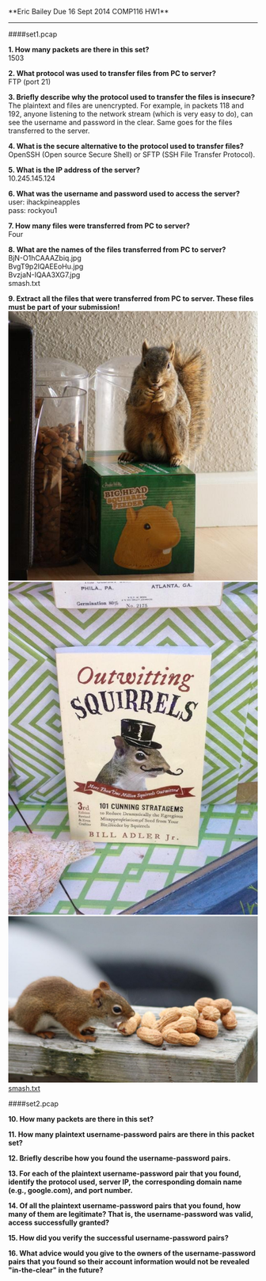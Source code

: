 <p style="text-align:left">
**Eric Bailey  
Due 16 Sept 2014  
COMP116 HW1**
</p>

---

####set1.pcap

**1. How many packets are there in this set?**  
1503

**2. What protocol was used to transfer files from PC to server?**  
FTP (port 21)

**3. Briefly describe why the protocol used to transfer the files is insecure?**  
The plaintext and files are unencrypted. For example, in packets 118 and 192, anyone listening to the network stream (which is very easy to do), can see the username and password in the clear. Same goes for the files transferred to the server.

**4. What is the secure alternative to the protocol used to transfer files?**  
OpenSSH (Open source Secure Shell) or SFTP (SSH File Transfer Protocol).

**5. What is the IP address of the server?**  
10.245.145.124

**6. What was the username and password used to access the server?**  
user: ihackpineapples  
pass: rockyou1

**7. How many files were transferred from PC to server?**  
Four

**8. What are the names of the files transferred from PC to server?**  
BjN-O1hCAAAZbiq.jpg  
BvgT9p2IQAEEoHu.jpg  
BvzjaN-IQAA3XG7.jpg  
smash.txt

**9. Extract all the files that were transferred from PC to server. These files must be part of your submission!**  
![one](BjN-O1hCAAAZbiq.jpg)
![two](BvgT9p2IQAEEoHu.jpg)
![three](BvzjaN-IQAA3XG7.jpg)
[smash.txt](smash.txt)

####set2.pcap

**10. How many packets are there in this set?**  

**11. How many plaintext username-password pairs are there in this packet set?**  

**12. Briefly describe how you found the username-password pairs.**  

**13. For each of the plaintext username-password pair that you found, identify the protocol used, server IP, the corresponding domain name (e.g., google.com), and port number.**  

**14. Of all the plaintext username-password pairs that you found, how many of them are legitimate? That is, the username-password was valid, access successfully granted?**  

**15. How did you verify the successful username-password pairs?**  

**16. What advice would you give to the owners of the username-password pairs that you found so their account information would not be revealed "in-the-clear" in the future?**  

